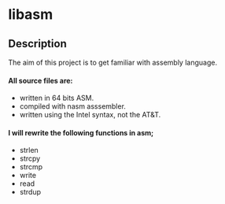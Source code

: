 # libasm

## Description

The aim of this project is to get familiar with assembly language.

#### All source files are:

* written in 64 bits ASM.
* compiled with nasm asssembler.
* written using the Intel syntax, not the AT&T.

#### I will rewrite the following functions in asm;

* strlen
* strcpy
* strcmp
* write
* read
* strdup
